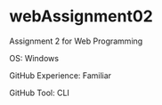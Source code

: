 # webAssignment02

Assignment 2 for Web Programming

OS: Windows

GitHub Experience: Familiar

GitHub Tool: CLI
